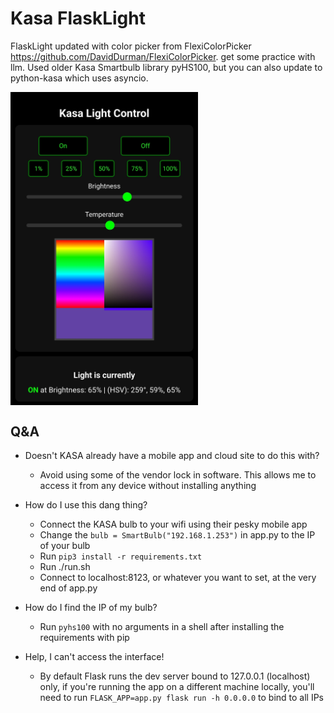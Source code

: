 # Kasa FlaskLight

FlaskLight updated with color picker from FlexiColorPicker https://github.com/DavidDurman/FlexiColorPicker. get some practice with llm.
Used older Kasa Smartbulb library pyHS100, but you can also update to python-kasa which uses asyncio.

<img src="https://github.com/davidchilin/Kasa-FlaskLight/blob/master/lamp_control.jpg?raw=true" alt="image" width="300" height="auto" align="center" >

## Q&A
- Doesn't  KASA already have a mobile app and cloud site to do this with?
	 - Avoid using some of the vendor lock in software.
     This allows me to access it from any device without installing anything

- How do I use this dang thing?
	- Connect the KASA bulb to your wifi using their pesky mobile app
	-  Change the `bulb = SmartBulb("192.168.1.253")` in app.py to the IP of your bulb
	-  Run `pip3 install -r requirements.txt`
	-  Run ./run.sh
	-  Connect to localhost:8123, or whatever you want to set, at the very end of app.py
- How do I find the IP of my bulb?
  - Run `pyhs100` with no arguments in a shell after installing the requirements with pip
- Help, I can't access the interface!
	- By default Flask runs the dev server bound to 127.0.0.1 (localhost) only, if you're running the app on a different machine locally, you'll need to run `FLASK_APP=app.py flask run -h 0.0.0.0` to bind to all IPs
